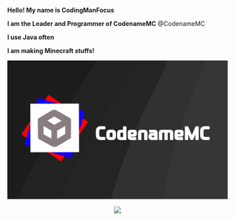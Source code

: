 **Hello! My name is CodingManFocus**

**I am the Leader and Programmer of CodenameMC**
@CodenameMC

**I use Java often**

**I am making Minecraft stuffs!**

![](https://raw.githubusercontent.com/CodingManFocus/CodingManFocus/main/CodenameMC.png)
<p align="center">
  <a href="https://skillicons.dev">
    <img src="https://skillicons.dev/icons?i=java,python,cpp,javascript,html,css" />
  </a>
</p>
